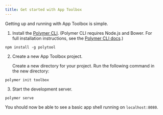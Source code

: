 ```yaml
---
title: Get started with App Toolbox
---
```


Getting up and running with App Toolbox is simple.

1.   Install the [Polymer CLI](/1.0/docs/tools/polymer-cli).
      (Polymer CLI requires Node.js and Bower. For full installation instructions, see the [Polymer CLI docs](/1.0/docs/tools/polymer-cli).)

    npm install -g polytool

2.   Create a new App Toolbox project.

      Create a new directory for your project. Run the following command in the new directory:

    polymer init toolbox

3.   Start the development server.

    polymer serve

You should now be able to see a basic app shell running on `localhost:8080`.